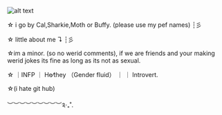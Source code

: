 ![alt text](https://github.com/user-attachments/assets/13a469c6-7d2f-459a-9550-c5d2e0127cba)


 ☆ i go by Cal,Sharkie,Moth or Buffy. (please use my pef names) ┆彡

 ☆ little about me ↴ ┆彡

 ☆im a minor. (so no werid comments), if we are friends and your making werid jokes its fine as long as its not as sexual.

 ☆ ｜INFP ｜ He⁄they （Gender fluid） ｜ ｜ Introvert․
 
 ☆(i hate git hub)

︶︶︶︶︶︶︶︶︶༉‧₊˚.
